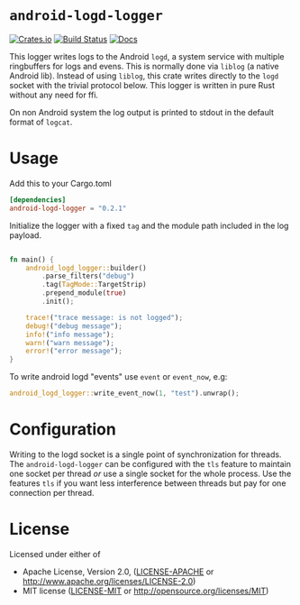 <!-- cargo-sync-readme start -->

# `android-logd-logger`

[![Crates.io][crates-badge]][crates-url]
[![Build Status][actions-badge]][actions-url]
[![Docs][docs-badge]][docs-url]

[docs-badge]: https://docs.rs/android-logd-logger/badge.svg
[docs-url]: https://docs.rs/android-logd-logger
[crates-badge]: https://img.shields.io/crates/v/android-logd-logger.svg
[crates-url]: https://crates.io/crates/android-logd-logger
[actions-badge]: https://github.com/flxo/android-logd-logger/workflows/CI/badge.svg
[actions-url]: https://github.com/flxo/android-logd-logger/actions?query=workflow%3ACI+branch%3Amaster

This logger writes logs to the Android `logd`, a system service with
multiple ringbuffers for logs and evens. This is normally done
via `liblog` (a native Android lib). Instead of using `liblog`, this crate
writes directly to the `logd` socket with the trivial protocol below.
This logger is written in pure Rust without any need for ffi.

[log]: https://docs.rs/log/*/log/
[`error!`]: https://docs.rs/log/*/log/macro.error.html
[`warn!`]: https://docs.rs/log/*/log/macro.warn.html
[`info!`]: https://docs.rs/log/*/log/macro.info.html
[`debug!`]: https://docs.rs/log/*/log/macro.debug.html
[`trace!`]: https://docs.rs/log/*/log/macro.trace.html

On non Android system the log output is printed to stdout in the default
format of `logcat`.

# Usage

Add this to your Cargo.toml

```toml
[dependencies]
android-logd-logger = "0.2.1"
```

Initialize the logger with a fixed `tag` and the module path included
in the log payload.

```rust

fn main() {
    android_logd_logger::builder()
        .parse_filters("debug")
        .tag(TagMode::TargetStrip)
        .prepend_module(true)
        .init();

    trace!("trace message: is not logged");
    debug!("debug message");
    info!("info message");
    warn!("warn message");
    error!("error message");
}
```

To write android logd "events" use `event` or `event_now`, e.g:

```rust
android_logd_logger::write_event_now(1, "test").unwrap();
```

# Configuration

Writing to the logd socket is a single point of synchronization for threads.
The `android-logd-logger` can be configured with the `tls` feature to maintain
one socket per thread *or* use a single socket for the whole process.
Use the features `tls` if you want less interference between threads but pay
for one connection per thread.

# License

Licensed under either of

 * Apache License, Version 2.0, ([LICENSE-APACHE](LICENSE-APACHE) or http://www.apache.org/licenses/LICENSE-2.0)
 * MIT license ([LICENSE-MIT](LICENSE-MIT) or http://opensource.org/licenses/MIT)

<!-- cargo-sync-readme end -->
